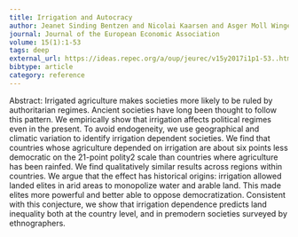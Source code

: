 ```yaml
---
title: Irrigation and Autocracy
author: Jeanet Sinding Bentzen and Nicolai Kaarsen and Asger Moll Wingender
journal: Journal of the European Economic Association
volume: 15(1):1-53
tags: deep
external_url: https://ideas.repec.org/a/oup/jeurec/v15y2017i1p1-53..html
bibtype: article
category: reference
---
```

Abstract: Irrigated agriculture makes societies more likely to be ruled by authoritarian regimes. Ancient societies have long been thought to follow this pattern. We empirically show that irrigation affects political regimes even in the present. To avoid endogeneity, we use geographical and climatic variation to identify irrigation dependent societies. We find that countries whose agriculture depended on irrigation are about six points less democratic on the 21-point polity2 scale than countries where agriculture has been rainfed. We find qualitatively similar results across regions within countries. We argue that the effect has historical origins: irrigation allowed landed elites in arid areas to monopolize water and arable land. This made elites more powerful and better able to oppose democratization. Consistent with this conjecture, we show that irrigation dependence predicts land inequality both at the country level, and in premodern societies surveyed by ethnographers.
